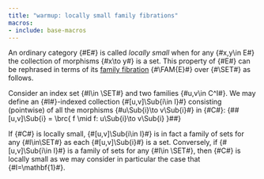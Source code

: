 ```yaml
---
title: "warmup: locally small family fibrations"
macros:
- include: base-macros
---
```


An ordinary category {#E#} is called *locally small* when for any {#x,y\in E#} the
collection of morphisms {#x\to y#} is a set.  This property of {#E#} can be
rephrased in terms of its [family fibration](frct-0006) {#\FAM{E}#} over
{#\SET#} as follows.

Consider an index set {#I\in \SET#} and two families {#u,v\in C^I#}. We may define
an {#I#}-indexed collection {#[u,v]\Sub{i\in I}#} consisting (pointwise) of all the
morphisms {#u\Sub{i}\to v\Sub{i}#} in {#C#}:
{##[u,v]\Sub{i} = \brc{ f \mid f: u\Sub{i}\to v\Sub{i} }##}

If {#C#} is locally small, {#[u,v]\Sub{i\in I}#} is in fact a family of sets for
any {#I\in\SET#} as each {#[u,v]\Sub{i}#} is a set. Conversely, if {#[u,v]\Sub{i\in I}#}
is a family of sets for any {#I\in \SET#}, then {#C#} is locally small as we may
consider in particular the case that {#I=\mathbf{1}#}.
